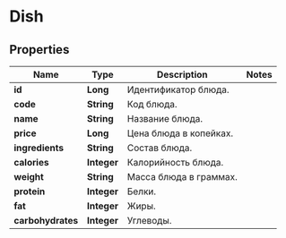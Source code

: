 # Dish

## Properties
Name | Type | Description | Notes
------------ | ------------- | ------------- | -------------
**id** | **Long** | Идентификатор блюда. | 
**code** | **String** | Код блюда. | 
**name** | **String** | Название блюда. | 
**price** | **Long** | Цена блюда в копейках. | 
**ingredients** | **String** | Состав блюда. | 
**calories** | **Integer** | Калорийность блюда. | 
**weight** | **String** | Масса блюда в граммах. | 
**protein** | **Integer** | Белки. | 
**fat** | **Integer** | Жиры. | 
**carbohydrates** | **Integer** | Углеводы. | 
